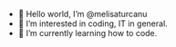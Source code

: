 - 👋 Hello world, I’m @melisaturcanu
- 👀 I’m interested in coding, IT in general.
- 🌱 I’m currently learning how to code.

<!---
melisaturcanu/melisaturcanu is a ✨ special ✨ repository because its `README.md` (this file) appears on your GitHub profile.
You can click the Preview link to take a look at your changes.
--->
